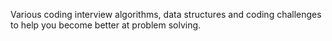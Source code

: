 Various coding interview algorithms, data structures and coding challenges to help you become better at problem solving.

